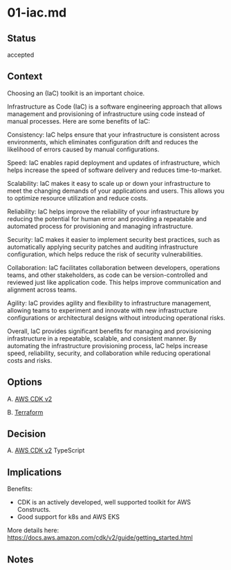 # 01-iac.md

## Status

accepted

## Context

Choosing an (IaC) toolkit is an important choice.

Infrastructure as Code (IaC) is a software engineering approach that allows management and provisioning of infrastructure using code instead of manual processes. Here are some benefits of IaC:

Consistency: IaC helps ensure that your infrastructure is consistent across environments, which eliminates configuration drift and reduces the likelihood of errors caused by manual configurations.

Speed: IaC enables rapid deployment and updates of infrastructure, which helps increase the speed of software delivery and reduces time-to-market.

Scalability: IaC makes it easy to scale up or down your infrastructure to meet the changing demands of your applications and users. This allows you to optimize resource utilization and reduce costs.

Reliability: IaC helps improve the reliability of your infrastructure by reducing the potential for human error and providing a repeatable and automated process for provisioning and managing infrastructure.

Security: IaC makes it easier to implement security best practices, such as automatically applying security patches and auditing infrastructure configuration, which helps reduce the risk of security vulnerabilities.

Collaboration: IaC facilitates collaboration between developers, operations teams, and other stakeholders, as code can be version-controlled and reviewed just like application code. This helps improve communication and alignment across teams.

Agility: IaC provides agility and flexibility to infrastructure management, allowing teams to experiment and innovate with new infrastructure configurations or architectural designs without introducing operational risks.

Overall, IaC provides significant benefits for managing and provisioning infrastructure in a repeatable, scalable, and consistent manner. By automating the infrastructure provisioning process, IaC helps increase speed, reliability, security, and collaboration while reducing operational costs and risks.

## Options

A. [AWS CDK v2](https://docs.aws.amazon.com/cdk/api/v2/)

B. [Terraform](https://www.terraform.io/)

## Decision

A. [AWS CDK v2](https://docs.aws.amazon.com/cdk/api/v2/) TypeScript

## Implications

Benefits:

- CDK is an actively developed, well supported toolkit for AWS Constructs.
- Good support for k8s and AWS EKS

More details here: https://docs.aws.amazon.com/cdk/v2/guide/getting_started.html

## Notes
